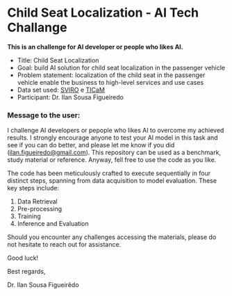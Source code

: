 # Child Seat Localization - AI Tech Challange 

**This is an challenge for AI developer or people who likes AI.**
* Title: Child Seat Localization
* Goal: build AI solution for child seat localization in the passenger vehicle
* Problem statement: localization of the child seat in the passenger vehicle enable the business to high-level services and use cases
* Data set used: [SVIRO](https://sviro.kl.dfki.de/) e [TICaM](https://vizta-tof.kl.dfki.de/cabin-dataset/)
* Participant: Dr. Ilan Sousa Figueiredo

### Message to the user:

I challenge AI developers or pepople who likes AI to overcome my achieved results. I strongly encourage anyone to test your AI model in this task and see if you can do better, and please let me know if you did (ilan.figueiredo@gmail.com). This repository can be used as a benchmark, study material or reference. Anyway, fell free to use the code as you like.

The code has been meticulously crafted to execute sequentially in four distinct steps, spanning from data acquisition to model evaluation. These key steps include:

1. Data Retrieval
2. Pre-processing
3. Training
4. Inference and Evaluation

Should you encounter any challenges accessing the materials, please do not hesitate to reach out for assistance.

Good luck!

Best regards,

Dr. Ilan Sousa Figueirêdo
